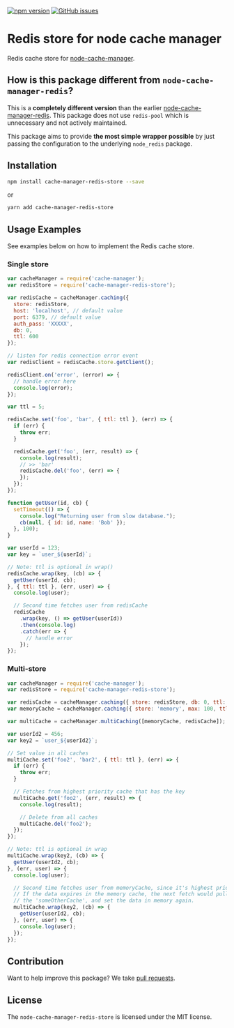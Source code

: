 [![npm version](https://badge.fury.io/js/cache-manager-redis-store.svg)](https://badge.fury.io/js/cache-manager-redis-store)
[![GitHub issues](https://img.shields.io/github/issues/dabroek/node-cache-manager-redis-store.svg)](https://github.com/dabroek/node-cache-manager-redis-store/issues)

Redis store for node cache manager
==================================

Redis cache store for [node-cache-manager](https://github.com/BryanDonovan/node-cache-manager). 

How is this package different from `node-cache-manager-redis`?
----------------------------------------------------------------------------------
This is a **completely different version** than the earlier [node-cache-manager-redis](https://github.com/dial-once/node-cache-manager-redis). This package does not use `redis-pool` which is unnecessary and not actively maintained.
 
This package aims to provide **the most simple wrapper possible** by just passing the configuration to the underlying `node_redis` package.

Installation
------------

```sh
npm install cache-manager-redis-store --save
```
or
```sh
yarn add cache-manager-redis-store
```

Usage Examples
--------------

See examples below on how to implement the Redis cache store.

### Single store

```js
var cacheManager = require('cache-manager');
var redisStore = require('cache-manager-redis-store');

var redisCache = cacheManager.caching({
  store: redisStore,
  host: 'localhost', // default value
  port: 6379, // default value
  auth_pass: 'XXXXX',
  db: 0,
  ttl: 600
});

// listen for redis connection error event
var redisClient = redisCache.store.getClient();

redisClient.on('error', (error) => {
  // handle error here
  console.log(error);
});

var ttl = 5;

redisCache.set('foo', 'bar', { ttl: ttl }, (err) => {
  if (err) {
    throw err;
  }

  redisCache.get('foo', (err, result) => {
    console.log(result);
    // >> 'bar'
    redisCache.del('foo', (err) => {
    });
  });
});

function getUser(id, cb) {
  setTimeout(() => {
    console.log("Returning user from slow database.");
    cb(null, { id: id, name: 'Bob' });
  }, 100);
}

var userId = 123;
var key = `user_${userId}`;

// Note: ttl is optional in wrap()
redisCache.wrap(key, (cb) => {
  getUser(userId, cb);
}, { ttl: ttl }, (err, user) => {
  console.log(user);

  // Second time fetches user from redisCache
  redisCache
    .wrap(key, () => getUser(userId))
    .then(console.log)
    .catch(err => {
      // handle error
    });
});
```

### Multi-store

```js
var cacheManager = require('cache-manager');
var redisStore = require('cache-manager-redis-store');

var redisCache = cacheManager.caching({ store: redisStore, db: 0, ttl: 600 });
var memoryCache = cacheManager.caching({ store: 'memory', max: 100, ttl: 60 });

var multiCache = cacheManager.multiCaching([memoryCache, redisCache]);

var userId2 = 456;
var key2 = `user_${userId2}`;

// Set value in all caches
multiCache.set('foo2', 'bar2', { ttl: ttl }, (err) => {
  if (err) {
    throw err;
  }

  // Fetches from highest priority cache that has the key
  multiCache.get('foo2', (err, result) => {
    console.log(result);

    // Delete from all caches
    multiCache.del('foo2');
  });
});

// Note: ttl is optional in wrap
multiCache.wrap(key2, (cb) => {
  getUser(userId2, cb);
}, (err, user) => {
  console.log(user);

  // Second time fetches user from memoryCache, since it's highest priority.
  // If the data expires in the memory cache, the next fetch would pull it from
  // the 'someOtherCache', and set the data in memory again.
  multiCache.wrap(key2, (cb) => {
    getUser(userId2, cb);
  }, (err, user) => {
    console.log(user);
  });
});
```

Contribution
------------

Want to help improve this package? We take [pull requests](https://github.com/dabroek/node-cache-manager-redis-store/pulls).


License
-------

The `node-cache-manager-redis-store` is licensed under the MIT license.